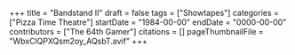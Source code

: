 +++
title = "Bandstand II"
draft = false
tags = ["Showtapes"]
categories = ["Pizza Time Theatre"]
startDate = "1984-00-00"
endDate = "0000-00-00"
contributors = ["The 64th Gamer"]
citations = []
pageThumbnailFile = "WbxClQPXQsm2oy_AQsbT.avif"
+++
